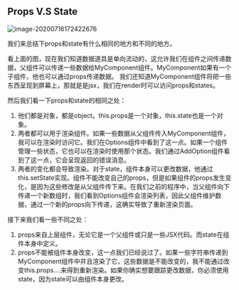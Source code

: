 ## Props V.S State

![image-20200716172422676](https://i.imgur.com/c23z2XY.png)

我们来总结下props和state有什么相同的地方和不同的地方。

看上面的图，现在我们知道数据道具是单向流动的，这允许我们在组件之间传递数据，父组件可以传递一些数据给MyComponent组件。MyComponent如果有一个子组件，他也可以通过props传递数据。 我们还知道MyComponent组件将把一些东西呈现到屏幕上，那就是是jsx，我们在render时可以访问props和states。

然后我们看一下props和state的相同之处：

1. 他们都是对象，都是object。this.props是一个对象，this.state也是一个对象。
2. 两者都可以用于渲染组件。如果一些数据从父组件传入MyComponent组件，我可以在渲染时访问它。我们在Options组件中看到了这一点。如果一个组件管理一些状态，它也可以在渲染时使用那个状态。我们通过AddOption组件看到了这一点，它会呈现返回的错误消息。
3. 两者的变化都会导致渲染。对于state，组件本身可以更改数据，他通过this.setState实现。组件不能改变自己的props，但是如果组件的props发生变化，是因为这些修改是从父组件传下来。在我们之前的程序中，当父组件向下传递一个新数组时，我们看到Options组件会渲染列表，因此父组件维护数据，通过一个新的props向下传递，这确实导致了重新渲染页面。

接下来我们看一些不同之处：

1. props来自上层组件，无论它是一个父组件或只是一些JSX代码。而state在组件本身中定义。
2. props不能被组件本身改变，这一点我们已经说过了。如果一些字符串传递到MyComponent组件中并且渲染了它，这些数据是不能改变的，我不能通过改变this.props....来得到重新渲染。如果你确实想要跟踪更改数据，你必须使用state，因为state可以由组件本身更改。
